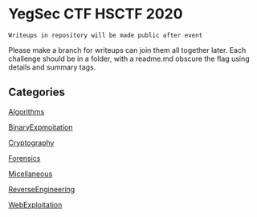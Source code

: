 # YegSec CTF HSCTF 2020
`Writeups in repository will be made public after event`

Please make a branch for writeups can join them all together later. 
Each challenge should be in a folder, with a readme.md obscure the flag
using details and summary tags.

## Categories 

[Algorithms](Algorithms/readme.md)

[BinaryExpmoitation](BinaryExpmoitation/readme.md)

[Cryptography](Cryptography/readme.md)

[Forensics](Forensics/readme.md)

[Micellaneous](Micellaneous/readme.md)

[ReverseEngineering](ReverseEngineering/readme.md)

[WebExploitation](WebExploitation/readme.md)

